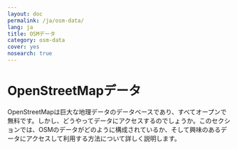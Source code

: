```yaml
---
layout: doc
permalink: /ja/osm-data/
lang: ja
title: OSMデータ
category: osm-data
cover: yes
nosearch: true
---
```


OpenStreetMapデータ
==================

OpenStreetMapは巨大な地理データのデータベースであり、すべてオープンで無料です。しかし、どうやってデータにアクセスするのでしょうか。このセクションでは、OSMのデータがどのように構成されているか、そして興味のあるデータにアクセスして利用する方法について詳しく説明します。  

<!--
記事の内容は以下のとおりです:

-	OSMデータ: 概要
-	地理空間ファイル形式と .osmファイル
-	データの取得
-	OSMデータとデータベース Data and Databases
-	OSMファイルの操作とOsmosis
-	The OverPass API

-->